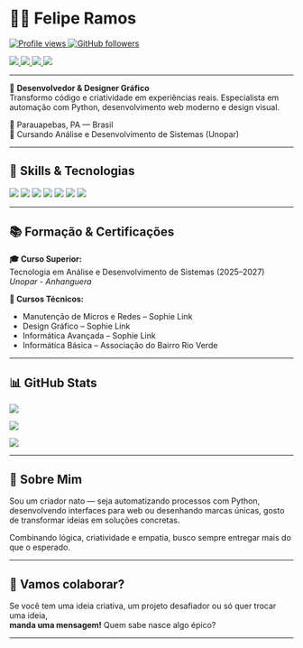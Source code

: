 <h1>👨‍💻 Felipe Ramos</h1>

<p>
  <a href="https://github.com/lipex5k">
    <img src="https://komarev.com/ghpvc/?username=lipex5k&color=green" alt="Profile views" />
  </a>
  <a href="https://github.com/lipex5k">
    <img src="https://img.shields.io/github/followers/lipex5k?style=social" alt="GitHub followers" />
  </a>
</p>

<p>
  <a href="https://www.linkedin.com/in/lipex5k/">
    <img src="https://img.shields.io/badge/LinkedIn-blue?style=for-the-badge&logo=linkedin" />
  </a>
  <a href="mailto:feliperamosdevoffice@gmail.com">
    <img src="https://img.shields.io/badge/Gmail-D14836?style=for-the-badge&logo=gmail&logoColor=white" />
  </a>
  <a href="https://discord.com/users/lipex5k">
    <img src="https://img.shields.io/badge/Discord-5865F2?style=for-the-badge&logo=discord&logoColor=white" />
  </a>
  <a href="https://lipexdev.com.br/">
    <img src="https://img.shields.io/badge/Website-lipexdev.com.br-0abf53?style=for-the-badge&logo=vercel&logoColor=white" />
  </a>
</p>

---

🎯 **Desenvolvedor & Designer Gráfico**  
Transformo código e criatividade em experiências reais. Especialista em automação com Python, desenvolvimento web moderno e design visual.

📍 Parauapebas, PA — Brasil  
🌱 Cursando Análise e Desenvolvimento de Sistemas (Unopar)

---

## 🚀 Skills & Tecnologias

<p>
  <img src="https://img.shields.io/badge/Python-3776AB?style=for-the-badge&logo=python&logoColor=white" />
  <img src="https://img.shields.io/badge/HTML5-e34c26?style=for-the-badge&logo=html5&logoColor=white" />
  <img src="https://img.shields.io/badge/CSS3-264de4?style=for-the-badge&logo=css3&logoColor=white" />
  <img src="https://img.shields.io/badge/JavaScript-F7DF1E?style=for-the-badge&logo=javascript&logoColor=black" />
  <img src="https://img.shields.io/badge/Node.js-339933?style=for-the-badge&logo=nodedotjs&logoColor=white" />
  <img src="https://img.shields.io/badge/TypeScript-007acc?style=for-the-badge&logo=typescript&logoColor=white" />
  <img src="https://img.shields.io/badge/Photoshop-31A8FF?style=for-the-badge&logo=adobe-photoshop&logoColor=white" />
</p>

---

## 📚 Formação & Certificações

**🎓 Curso Superior:**  
Tecnologia em Análise e Desenvolvimento de Sistemas (2025–2027)  
_Unopar - Anhanguera_

**📄 Cursos Técnicos:**  
- Manutenção de Micros e Redes – Sophie Link  
- Design Gráfico – Sophie Link  
- Informática Avançada – Sophie Link  
- Informática Básica – Associação do Bairro Rio Verde

---

## 📊 GitHub Stats

<p>
  <img src="https://github-readme-stats.vercel.app/api?username=lipex5k&show_icons=true&theme=tokyonight&count_private=true" />
</p>

<p>
  <img src="https://github-readme-streak-stats.herokuapp.com?user=lipex5k&theme=tokyonight&hide_border=false" />
</p>

<p>
  <img src="https://github-readme-stats.vercel.app/api/top-langs/?username=lipex5k&layout=compact&theme=tokyonight" />
</p>

---

## 🧠 Sobre Mim

Sou um criador nato — seja automatizando processos com Python, desenvolvendo interfaces para web ou desenhando marcas únicas, gosto de transformar ideias em soluções concretas.

Combinando lógica, criatividade e empatia, busco sempre entregar mais do que o esperado.

---

## 🤝 Vamos colaborar?

Se você tem uma ideia criativa, um projeto desafiador ou só quer trocar uma ideia,  
**manda uma mensagem!** Quem sabe nasce algo épico?

---
